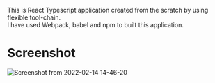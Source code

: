 This is React Typescript application created from the scratch by using flexible tool-chain.  
I have used Webpack, babel and npm to built this application.

# Screenshot

![Screenshot from 2022-02-14 14-46-20](https://user-images.githubusercontent.com/97082607/153841790-e6422bbe-f83f-4fb7-95bf-c38a91ff4f51.png)

